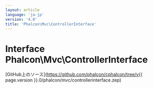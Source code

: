 ```yaml
---
layout: article
language: 'ja-jp'
version: '4.0'
title: 'Phalcon\Mvc\ControllerInterface'
---
```

# Interface **Phalcon\Mvc\ControllerInterface**

[GitHub上のソース](https://github.com/phalcon/cphalcon/tree/v{{ page.version }}.0/phalcon/mvc/controllerinterface.zep)